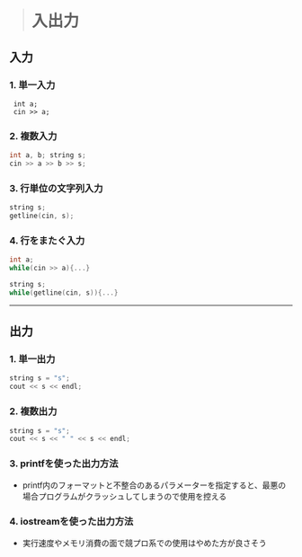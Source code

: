 > # 入出力
## **入力**
### 1. 単一入力
~~~
 int a;
 cin >> a;
 ~~~
### 2. 複数入力
~~~cpp
int a, b; string s; 
cin >> a >> b >> s;
~~~
### 3. 行単位の文字列入力
~~~cpp
string s;
getline(cin, s);
~~~
### 4. 行をまたぐ入力
~~~cpp
int a;
while(cin >> a){...}

string s;
while(getline(cin, s)){...}
~~~
---
## **出力**
### 1. 単一出力
~~~cpp
string s = "s";
cout << s << endl;
~~~
### 2. 複数出力
~~~cpp
string s = "s";
cout << s << " " << s << endl;
~~~
### 3. printfを使った出力方法
  - printf内のフォーマットと不整合のあるパラメーターを指定すると、最悪の場合プログラムがクラッシュしてしまうので使用を控える

### 4. iostreamを使った出力方法
  -  実行速度やメモリ消費の面で競プロ系での使用はやめた方が良さそう